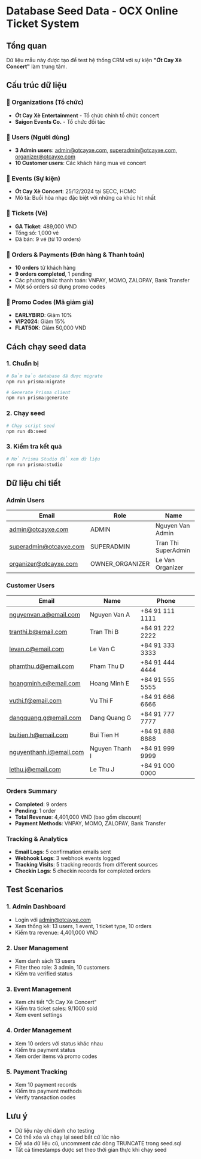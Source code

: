 # Database Seed Data - OCX Online Ticket System

## Tổng quan

Dữ liệu mẫu này được tạo để test hệ thống CRM với sự kiện **"Ớt Cay Xè Concert"** làm trung tâm.

## Cấu trúc dữ liệu

### 🏢 Organizations (Tổ chức)
- **Ớt Cay Xè Entertainment** - Tổ chức chính tổ chức concert
- **Saigon Events Co.** - Tổ chức đối tác

### 👥 Users (Người dùng)
- **3 Admin users**: admin@otcayxe.com, superadmin@otcayxe.com, organizer@otcayxe.com
- **10 Customer users**: Các khách hàng mua vé concert

### 🎪 Events (Sự kiện)
- **Ớt Cay Xè Concert**: 25/12/2024 tại SECC, HCMC
- Mô tả: Buổi hòa nhạc đặc biệt với những ca khúc hit nhất

### 🎫 Tickets (Vé)
- **GA Ticket**: 489,000 VND
- Tổng số: 1,000 vé
- Đã bán: 9 vé (từ 10 orders)

### 🛒 Orders & Payments (Đơn hàng & Thanh toán)
- **10 orders** từ khách hàng
- **9 orders completed**, 1 pending
- Các phương thức thanh toán: VNPAY, MOMO, ZALOPAY, Bank Transfer
- Một số orders sử dụng promo codes

### 🎫 Promo Codes (Mã giảm giá)
- **EARLYBIRD**: Giảm 10%
- **VIP2024**: Giảm 15%
- **FLAT50K**: Giảm 50,000 VND

## Cách chạy seed data

### 1. Chuẩn bị
```bash
# Đảm bảo database đã được migrate
npm run prisma:migrate

# Generate Prisma client
npm run prisma:generate
```

### 2. Chạy seed
```bash
# Chạy script seed
npm run db:seed
```

### 3. Kiểm tra kết quả
```bash
# Mở Prisma Studio để xem dữ liệu
npm run prisma:studio
```

## Dữ liệu chi tiết

### Admin Users
| Email | Role | Name |
|-------|------|------|
| admin@otcayxe.com | ADMIN | Nguyen Van Admin |
| superadmin@otcayxe.com | SUPERADMIN | Tran Thi SuperAdmin |
| organizer@otcayxe.com | OWNER_ORGANIZER | Le Van Organizer |

### Customer Users
| Email | Name | Phone |
|-------|------|-------|
| nguyenvan.a@email.com | Nguyen Van A | +84 91 111 1111 |
| tranthi.b@email.com | Tran Thi B | +84 91 222 2222 |
| levan.c@email.com | Le Van C | +84 91 333 3333 |
| phamthu.d@email.com | Pham Thu D | +84 91 444 4444 |
| hoangminh.e@email.com | Hoang Minh E | +84 91 555 5555 |
| vuthi.f@email.com | Vu Thi F | +84 91 666 6666 |
| dangquang.g@email.com | Dang Quang G | +84 91 777 7777 |
| buitien.h@email.com | Bui Tien H | +84 91 888 8888 |
| nguyenthanh.i@email.com | Nguyen Thanh I | +84 91 999 9999 |
| lethu.j@email.com | Le Thu J | +84 91 000 0000 |

### Orders Summary
- **Completed**: 9 orders
- **Pending**: 1 order
- **Total Revenue**: 4,401,000 VND (bao gồm discount)
- **Payment Methods**: VNPAY, MOMO, ZALOPAY, Bank Transfer

### Tracking & Analytics
- **Email Logs**: 5 confirmation emails sent
- **Webhook Logs**: 3 webhook events logged
- **Tracking Visits**: 5 tracking records from different sources
- **Checkin Logs**: 5 checkin records for completed orders

## Test Scenarios

### 1. Admin Dashboard
- Login với admin@otcayxe.com
- Xem thống kê: 13 users, 1 event, 1 ticket type, 10 orders
- Kiểm tra revenue: 4,401,000 VND

### 2. User Management
- Xem danh sách 13 users
- Filter theo role: 3 admin, 10 customers
- Kiểm tra verified status

### 3. Event Management
- Xem chi tiết "Ớt Cay Xè Concert"
- Kiểm tra ticket sales: 9/1000 sold
- Xem event settings

### 4. Order Management
- Xem 10 orders với status khác nhau
- Kiểm tra payment status
- Xem order items và promo codes

### 5. Payment Tracking
- Xem 10 payment records
- Kiểm tra payment methods
- Verify transaction codes

## Lưu ý

- Dữ liệu này chỉ dành cho testing
- Có thể xóa và chạy lại seed bất cứ lúc nào
- Để xóa dữ liệu cũ, uncomment các dòng TRUNCATE trong seed.sql
- Tất cả timestamps được set theo thời gian thực khi chạy seed 